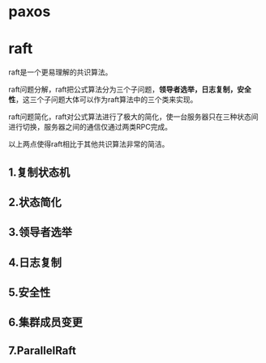 # paxos

# raft

raft是一个更易理解的共识算法。

raft问题分解，raft把公式算法分为三个子问题，**领导者选举，日志复制，安全性**，这三个子问题大体可以作为raft算法中的三个类来实现。

raft问题简化，raft对公式算法进行了极大的简化，使一台服务器只在三种状态间进行切换，服务器之间的通信仅通过两类RPC完成。

以上两点使得raft相比于其他共识算法非常的简洁。

## 1.复制状态机

## 2.状态简化

## 3.领导者选举

## 4.日志复制

## 5.安全性

## 6.集群成员变更

## 7.ParallelRaft